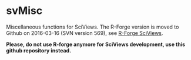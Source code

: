 # svMisc

Miscellaneous functions for SciViews. The R-Forge version is moved to Github on 2016-03-16 (SVN version 569), see [R-Forge SciViews](https://r-forge.r-project.org/projects/sciviews/).

**Please, do not use R-forge anymore for SciViews development, use this github repository instead.**


